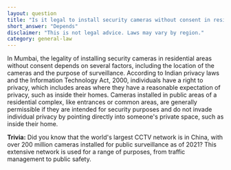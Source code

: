 ```yaml
---
layout: question
title: "Is it legal to install security cameras without consent in residential areas of Mumbai?"
short_answer: "Depends"
disclaimer: "This is not legal advice. Laws may vary by region."
category: general-law
---
```

In Mumbai, the legality of installing security cameras in residential areas without consent depends on several factors, including the location of the cameras and the purpose of surveillance. According to Indian privacy laws and the Information Technology Act, 2000, individuals have a right to privacy, which includes areas where they have a reasonable expectation of privacy, such as inside their homes. Cameras installed in public areas of a residential complex, like entrances or common areas, are generally permissible if they are intended for security purposes and do not invade individual privacy by pointing directly into someone's private space, such as inside their home.

**Trivia:** Did you know that the world's largest CCTV network is in China, with over 200 million cameras installed for public surveillance as of 2021? This extensive network is used for a range of purposes, from traffic management to public safety.
